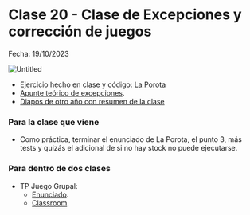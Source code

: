 # Clase 20 - Clase de Excepciones y corrección de juegos

Fecha: 19/10/2023

![Untitled](https://github.com/pdepjm/bitacoras/assets/5421992/b01ee1ea-83de-470e-8e02-128e9b7f6ae5)


- Ejercicio hecho en clase y código: [La Porota](https://github.com/pdepjm/2023-o-clase20)
- [Apunte teórico de excepciones](https://docs.google.com/document/d/1T87tmdXv_39RoE_zR7alVFK8TUl-KJYOhdoIsoVTRb4/edit?usp=drive_web).
- [Diapos de otro año con resumen de la clase](https://docs.google.com/presentation/d/1h_d6dhnqKGpd0oEl4ZXAKrm8MK-BLk3ZkX8SyEPIUJE/edit?usp=sharing)


### Para la clase que viene
- Como práctica, terminar el enunciado de La Porota, el punto 3, más tests y quizás el adicional de si no hay stock no puede ejecutarse.

### Para dentro de dos clases
- TP Juego Grupal:
  - [Enunciado](https://docs.google.com/document/d/1zgrpnb2kgFDts-XOnC8Y5fjXyjqHN9bQCeUCdQ31ePM/edit?usp=sharing).
  - [Classroom](https://classroom.github.com/a/wG-VFS43).

